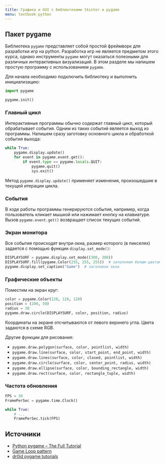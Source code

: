 ```yaml
---
title: Графика и GUI с библиотеками tkinter и pygame
menu: textbook-python
---
```


## Пакет pygame

Библиотека `pygame` представляет собой простой фреймворк для разработки игр на python. Разработка игр не является предметом этого курса, однако инструменты `pygame` могут оказаться полезными для различных интерактивных визуализаций. В этом разделе мы напишем простую программу с использованием `pygame`.

Для начала необходимо подключить библиотеку и выполнить инициализацию:

```py
import pygame

pygame.init()
```

### Главный цикл

Интерактивные программы обычно содержат главный цикл, который обрабатывает события. Одним из таких событий является выход из программы. Напишем сразу заготовку основного цикла и обработкой события выхода:

```py
while True:
    pygame.display.update()
    for event in pygame.event.get():
        if event.type == pygame.locals.QUIT:
            pygame.quit()
            sys.exit()
```

Метод `pygame.display.update()` применяет изменения, произошедшие в текущей итерации цикла.

### События

В ходе работы программы генерируются события, например, когда пользователь кликает мышкой или нажимает кнопку на клавиатуре. Вызов `pygame.event.get()` возвращает список текущих событий.

### Экран монитора

Все события происходят внутри окна, размер которого (в пикселях) задается с помощью функции `display.set_mode()`:

```py
DISPLAYSURF = pygame.display.set_mode((300, 300))
DISPLAYSURF.fill(pygame.Color(255, 255, 255))  # заполняем белым цветом
pygame.display.set_caption("Game")  # заголовок окна
```

### Графические объекты

Поместим на экран круг:

```py
color = pygame.Color(128, 128, 128)
position = (200, 50)
radius = 30
pygame.draw.circle(DISPLAYSURF, color, position, radius)
```

Координаты на экране отсчитываются от левого верхнего угла. Цвета задаются в схеме RGB.

Другие функции для рисования:

* `pygame.draw.polygon(surface, color, pointlist, width)`
* `pygame.draw.line(surface, color, start_point, end_point, width)`
* `pygame.draw.lines(surface, color, closed, pointlist, width)`
* `pygame.draw.circle(surface, color, center_point, radius, width)`
* `pygame.draw.ellipse(surface, color, bounding_rectangle, width)`
* `pygame.draw.rect(surface, color, rectangle_tuple, width)`

### Частота обновления

```py
FPS = 30
FramePerSec = pygame.time.Clock()

while True:
    # ...
    FramePerSec.tick(FPS)
```



## Источники

* [Python pygame – The Full Tutorial](https://coderslegacy.com/python/python-pygame-tutorial/)
* [Game Loop pattern](https://www.patternsgameprog.com/discover-python-and-patterns-8-game-loop-pattern/)
* [dr0id pygame tutorials](https://dr0id.bitbucket.io/legacy/pygame_tutorials.html)
